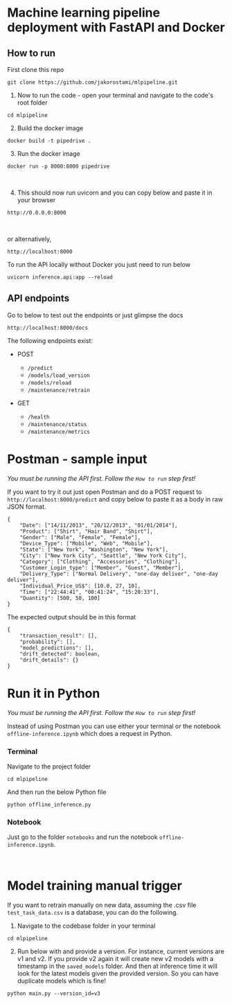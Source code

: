 # Machine learning pipeline deployment with FastAPI and Docker

## How to run

First clone this repo
```
git clone https://github.com/jakorostami/mlpipeline.git
```

1. Now to run the code - open your terminal and navigate to the code's root folder

```
cd mlpipeline
```

2. Build the docker image


```
docker build -t pipedrive .
```

3. Run the docker image

```
docker run -p 8000:8000 pipedrive
```
<br>

4. This should now run uvicorn and you can copy below and paste it in your browser

```
http://0.0.0.0:8000
```
<br>

or alternatively,

```
http://localhost:8000
```

To run the API locally without Docker you just need to run below

```
uvicorn inference.api:app --reload
```

## API endpoints

Go to below to test out the endpoints or just glimpse the docs

```
http://localhost:8000/docs
```

The following endpoints exist:

* POST
    * `/predict`
    * `/models/load_version`
    * `/models/reload`
    * `/maintenance/retrain`

* GET
    * `/health`
    * `/maintenance/status`
    * `/maintenance/metrics`


# Postman - sample input

*You must be running the API first. Follow the `How to run` step first!*

If you want to try it out just open Postman and do a POST request to `http://localhost:8000/predict` and copy below to paste it as a body in raw JSON format.

```
{
    "Date": ["14/11/2013", "20/12/2013", "01/01/2014"],
    "Product": ["Shirt", "Hair Band", "Shirt"],
    "Gender": ["Male", "Female", "Female"],
    "Device_Type": ["Mobile", "Web", "Mobile"],
    "State": ["New York", "Washington", "New York"],
    "City": ["New York City", "Seattle", "New York City"],
    "Category": ["Clothing", "Accessories", "Clothing"],
    "Customer_Login_type": ["Member", "Guest", "Member"],
    "Delivery_Type": ["Normal Delivery", "one-day deliver", "one-day deliver"],
    "Individual_Price_US$": [10.0, 27, 10],
    "Time": ["22:44:41", "00:41:24", "15:20:33"],
    "Quantity": [500, 50, 100]
}
```

The expected output should be in this format

```
{
    "transaction_result": [],
    "probability": [],
    "model_predictions": [],
    "drift_detected": boolean,
    "drift_details": {}
}
```


# Run it in Python
*You must be running the API first. Follow the `How to run` step first!*

Instead of using Postman you can use either your terminal or the notebook `offline-inference.ipynb` which does a request in Python.

### Terminal
Navigate to the project folder

```
cd mlpipeline
```

And then run the below Python file

```
python offline_inference.py
```

### Notebook
Just go to the folder `notebooks` and run the notebook `offline-inference.ipynb`.

<br>

# Model training manual trigger

If you want to retrain manually on new data, assuming the .csv file `test_task_data.csv` is a database, you can do the following.

1. Navigate to the codebase folder in your terminal

```
cd mlpipeline
```

2. Run below with and provide a version. For instance, current versions are v1 and v2. If you provide v2 again it will create new v2 models with a timestamp in the `saved_models` folder. And then at inference time it will look for the latest models given the provided version. So you can have duplicate models which is fine!

```
python main.py --version_id=v3
```


